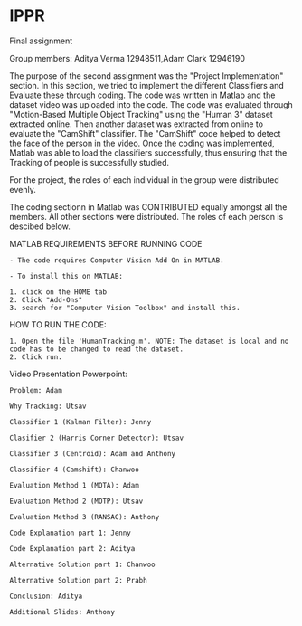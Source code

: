 # IPPR
Final assignment

Group members:
Aditya Verma 12948511,Adam Clark 12946190
  
The purpose of the second assignment was the "Project Implementation" section. 
In this section, we tried to implement the different Classifiers and Evaluate these through coding. 
The code was written in Matlab and the dataset video was uploaded into the code.
The code was evaluated through "Motion-Based Multiple Object Tracking" using the "Human 3" dataset extracted online. 
Then another dataset was extracted from online to evaluate the "CamShift" classifier. The "CamShift" code helped to detect the face of the person in the video. 
Once the coding was implemented, Matlab was able to load the classifiers successfully, thus ensuring that the Tracking of people is successfully studied. 

For the project, the roles of each individual in the group were distributed evenly. 

The coding sectionn in Matlab was CONTRIBUTED equally amongst all the members. All other sections were distributed. The roles of each person is descibed below. 


MATLAB REQUIREMENTS BEFORE RUNNING CODE

	- The code requires Computer Vision Add On in MATLAB. 

	- To install this on MATLAB:

	1. click on the HOME tab 
	2. Click "Add-Ons"
	3. search for "Computer Vision Toolbox" and install this.
	

HOW TO RUN THE CODE:

	1. Open the file 'HumanTracking.m'. NOTE: The dataset is local and no code has to be changed to read the dataset.
	2. Click run.


Video Presentation Powerpoint:

	Problem: Adam

	Why Tracking: Utsav

	Classifier 1 (Kalman Filter): Jenny

	Clasifier 2 (Harris Corner Detector): Utsav

	Classifier 3 (Centroid): Adam and Anthony

	Classifier 4 (Camshift): Chanwoo

	Evaluation Method 1 (MOTA): Adam

	Evaluation Method 2 (MOTP): Utsav

	Evaluation Method 3 (RANSAC): Anthony

	Code Explanation part 1: Jenny

	Code Explanation part 2: Aditya

	Alternative Solution part 1: Chanwoo 

	Alternative Solution part 2: Prabh 

	Conclusion: Aditya

	Additional Slides: Anthony 



